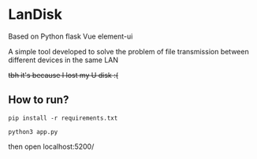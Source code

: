 # LanDisk
 Based on Python flask Vue element-ui
 
 A simple tool developed to solve the problem of file transmission between different devices in the same LAN
 
~~tbh it's because I lost my U disk :(~~


## How to run?

```
pip install -r requirements.txt

python3 app.py
```

then open localhost:5200/ 